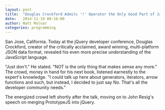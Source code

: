 ```yaml
---
layout: post
title:  "Douglas Crockford Admits '!' Operator the Only Good Part of JavaScript"
date:   2014-11-19 00:16:00
author: Matt Molnar
categories: programming
---
```

San Jose, California. Today at the jQuery developer conference, Douglas Crockford, creator of the critically acclaimed, award winning, multi-platform JSON data format, revealed his even more precise understanding of the JavaScript language.

"Just don't." He stated. "NOT is the only thing that makes sense any more." The crowd, money in hand for his next book, listened earnestly to the expert's knowledge. "I could talk up here about generators, iterators, arrow functions and such, but instead, I decided to just say No. That's all the developer community needs."

The energized crowd left shortly after the talk, moving on to John Resig's speech on merging PrototypeJS into jQuery.

